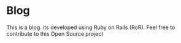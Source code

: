 # Blog
This is a blog. its developed using Ruby on Rails (RoR). Feel free to contribute to this Open Source project
